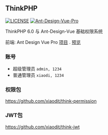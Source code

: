 ## ThinkPHP
[![LICENSE](https://img.shields.io/badge/license-Anti%20996-blue.svg)](https://github.com/996icu/996.ICU/blob/master/LICENSE)
[![Ant-Design-Vue-Pro](https://img.shields.io/travis/xiaodit/think-ant-vue.svg)](https://github.com/xiaodit/think-ant-vue)

ThinkPHP 6.0 与 Ant-Design-Vue 基础权限系统  

前端: 
Ant Design Vue Pro [项目](https://github.com/xiaodit/think-ant-vue) . [预览](https://ant.xiaodim.com)


### 账号
* 超级管理员 `admin, 1234` 
* 普通管理员 `xiaodi, 1234`

### 权限包
https://github.com/xiaodit/think-permission

### JWT包
https://github.com/xiaodit/think-jwt
